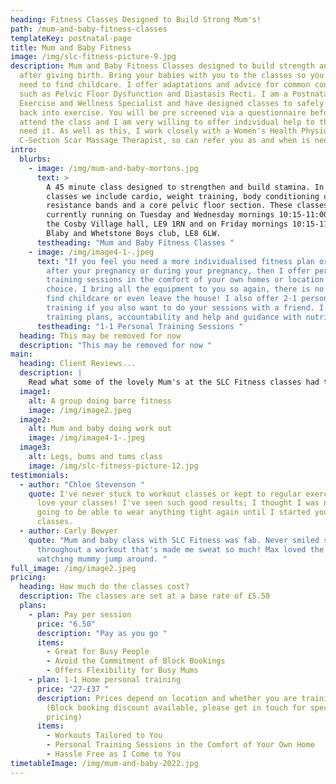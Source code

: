 ```yaml
---
heading: Fitness Classes Designed to Build Strong Mum's!
path: /mum-and-baby-fitness-classes
templateKey: postnatal-page
title: Mum and Baby Fitness
image: /img/slc-fitness-picture-9.jpg
description: Mum and Baby Fitness Classes designed to build strength and stamina
  after giving birth. Bring your babies with you to the classes so you do not
  need to find childcare. I offer adaptations and advice for common conditions
  such as Pelvic Floor Dysfunction and Diastasis Recti. I am a Postnatal
  Exercise and Wellness Specialist and have designed classes to safely get you
  back into exercise. You will be pre screened via a questionnaire before you
  attend the class and I am very willing to offer individual help to those that
  need it. As well as this, I work closely with a Women's Health Physio and
  C-Section Scar Massage Therapist, so can refer you as and when is needed.
intro:
  blurbs:
    - image: /img/mum-and-baby-mortons.jpg
      text: >
        A 45 minute class designed to strengthen and build stamina. In these
        classes we include cardio, weight training, body conditioning using
        resistance bands and a core pelvic floor section. These classes are
        currently running on Tuesday and Wednesday mornings 10:15-11:00 am at
        the Cosby Village hall, LE9 1RN and on Friday mornings 10:15-11am at the
        Blaby and Whetstone Boys club, LE8 6LW.
      testheading: "Mum and Baby Fitness Classes "
    - image: /img/image4-1-.jpeg
      text: "If you feel you need a more individualised fitness plan or extra help
        after your pregnancy or during your pregnancy, then I offer personal
        training sessions in the comfort of your own homes or location of your
        choice. I bring all the equipment to you so again, there is no need to
        find childcare or even leave the house! I also offer 2-1 personal
        training if you also want to do your sessions with a friend. I offer
        training plans, accountability and help and guidance with nutrition. "
      testheading: "1-1 Personal Training Sessions "
  heading: This may be removed for now
  description: "This may be removed for now "
main:
  heading: Client Reviews...
  description: |
    Read what some of the lovely Mum's at the SLC Fitness classes had to say!
  image1:
    alt: A group doing barre fitness
    image: /img/image2.jpeg
  image2:
    alt: Mum and baby doing work out
    image: /img/image4-1-.jpeg
  image3:
    alt: Legs, bums and tums class
    image: /img/slc-fitness-picture-12.jpg
testimonials:
  - author: "Chloe Stevenson "
    quote: I've never stuck to workout classes or kept to regular exercise, but I
      love your classes! I've seen such good results; I thought I was never
      going to be able to wear anything tight again until I started your
      classes.
  - author: Carly Bowyer
    quote: "Mum and baby class with SLC Fitness was fab. Never smiled so much
      throughout a workout that's made me sweat so much! Max loved the music and
      watching mummy jump around. "
full_image: /img/image2.jpeg
pricing:
  heading: How much do the classes cost?
  description: The classes are set at a base rate of £5.50
  plans:
    - plan: Pay per session
      price: "6.50"
      description: "Pay as you go "
      items:
        - Great for Busy People
        - Avoid the Commitment of Block Bookings
        - Offers Flexibility for Busy Mums
    - plan: 1-1 Home personal training
      price: "27-£37 "
      description: Prices depend on location and whether you are training 1-1 or 2-1
        (Block booking discount available, please get in touch for specific
        pricing)
      items:
        - Workouts Tailored to You
        - Personal Training Sessions in the Comfort of Your Own Home
        - Hassle Free as I Come to You
timetableImage: /img/mum-and-baby-2022.jpg
---
```

